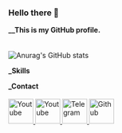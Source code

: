 ### Hello there 👋


**__This is my GitHub profile.**
<br /><br /><br />
 ![Anurag's GitHub stats](https://github-readme-stats.vercel.app/api?username=aravns&theme=github_dark&show_icons=true)

**_Skills**

   

**_Contact**
<br /><br />
<a href="https://discord.gg/jEJWzn2dXv" target="_blank">
    <img height="50px" width="50px" algin="left" alt="Youtube" src="https://cdn3.emoji.gg/emojis/discord.png">
</a>
<a href="https://www.youtube.com/channel/UC-43_5_GLgxvCwl_XeYS7qw/about" target="_blank">
    <img height="50px" width="50px" algin="left" alt="Youtube" src="https://upload.wikimedia.org/wikipedia/commons/thumb/0/09/YouTube_full-color_icon_%282017%29.svg/1280px-YouTube_full-color_icon_%282017%29.svg.png">
</a>
<a href="https://discord.gg/jEJWzn2dXv" target="_blank">
    <img height="50px" width="50px" algin="left" alt="Telegram" src="https://upload.wikimedia.org/wikipedia/commons/thumb/8/82/Telegram_logo.svg/512px-Telegram_logo.svg.png">
</a>
<a href="https://github.com/SaqrTeam" target="_blank">
    <img height="50px" width="50px" algin="left"  alt="Github" src="https://cdn-icons-png.flaticon.com/512/25/25231.png">
</a>
